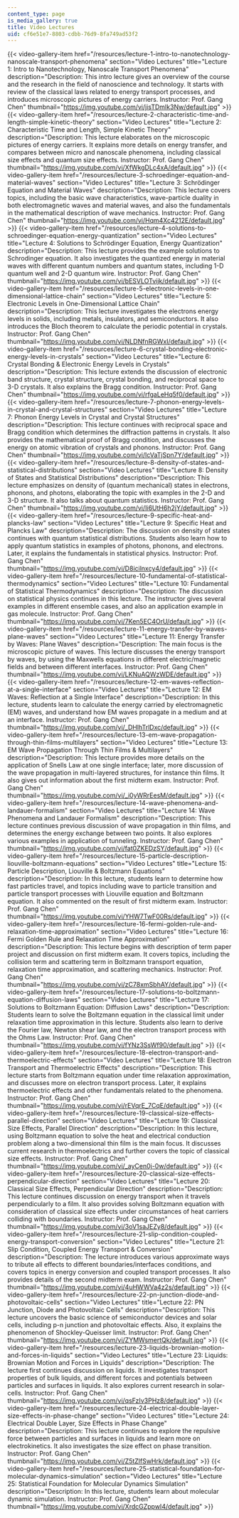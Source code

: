 ```yaml
---
content_type: page
is_media_gallery: true
title: Video Lectures
uid: cf6e51e7-8803-cdbb-76d9-8fa749ad53f2
---
```

{{< video-gallery-item href="/resources/lecture-1-intro-to-nanotechnology-nanoscale-transport-phenomena" section="Video Lectures" title="Lecture 1: Intro to Nanotechnology, Nanoscale Transport Phenomena" description="Description: This intro lecture gives an overview of the course and the research in the field of nanoscience and technology. It starts with review of the classical laws related to energy transport processes, and introduces microscopic pictures of energy carriers. Instructor: Prof. Gang Chen" thumbnail="https://img.youtube.com/vi/jisTDmIk3Nw/default.jpg" >}} {{< video-gallery-item href="/resources/lecture-2-characteristic-time-and-length-simple-kinetic-theory" section="Video Lectures" title="Lecture 2: Characteristic Time and Length, Simple Kinetic Theory" description="Description: This lecture elaborates on the microscopic pictures of energy carriers. It explains more details on energy transfer, and compares between micro and nanoscale phenomena, including classical size effects and quantum size effects. Instructor: Prof. Gang Chen" thumbnail="https://img.youtube.com/vi/XfWkgDLc4xA/default.jpg" >}} {{< video-gallery-item href="/resources/lecture-3-schroedinger-equation-and-material-waves" section="Video Lectures" title="Lecture 3: Schrödinger Equation and Material Waves" description="Description: This lecture covers topics, including the basic wave characteristics, wave-particle duality in both electromagnetic waves and material waves, and also the fundamentals in the mathematical description of wave mechanics. Instructor: Prof. Gang Chen" thumbnail="https://img.youtube.com/vi/Hqm4Xc4212E/default.jpg" >}} {{< video-gallery-item href="/resources/lecture-4-solutions-to-schroedinger-equation-energy-quantization" section="Video Lectures" title="Lecture 4: Solutions to Schrödinger Equation, Energy Quantization" description="Description: This lecture provides the example solutions to Schrodinger equation. It also investigates the quantized energy in material waves with different quantum numbers and quantum states, including 1-D quantum well and 2-D quantum wire. Instructor: Prof. Gang Chen" thumbnail="https://img.youtube.com/vi/bESVLOTvijk/default.jpg" >}} {{< video-gallery-item href="/resources/lecture-5-electronic-levels-in-one-dimensional-lattice-chain" section="Video Lectures" title="Lecture 5: Electronic Levels in One-Dimensional Lattice Chain" description="Description: This lecture investigates the electrons energy levels in solids, including metals, insulators, and semiconductors. It also introduces the Bloch theorem to calculate the periodic potential in crystals. Instructor: Prof. Gang Chen" thumbnail="https://img.youtube.com/vi/NLDNfnRGWxI/default.jpg" >}} {{< video-gallery-item href="/resources/lecture-6-crystal-bonding-electronic-energy-levels-in-crystals" section="Video Lectures" title="Lecture 6: Crystal Bonding & Electronic Energy Levels in Crystals" description="Description: This lecture extends the discussion of electronic band structure, crystal structure, crystal bonding, and reciprocal space to 3-D crystals. It also explains the Bragg condition. Instructor: Prof. Gang Chen" thumbnail="https://img.youtube.com/vi/rfgaLeHq5f0/default.jpg" >}} {{< video-gallery-item href="/resources/lecture-7-phonon-energy-levels-in-crystal-and-crystal-structures" section="Video Lectures" title="Lecture 7: Phonon Energy Levels in Crystal and Crystal Structures" description="Description: This lecture continues with reciprocal space and Bragg condition which determines the diffraction patterns in crystals. It also provides the mathematical proof of Bragg condition, and discusses the energy on atomic vibration of crystals and phonons. Instructor: Prof. Gang Chen" thumbnail="https://img.youtube.com/vi/lcVaTjSpn7Y/default.jpg" >}} {{< video-gallery-item href="/resources/lecture-8-density-of-states-and-statistical-distributions" section="Video Lectures" title="Lecture 8: Density of States and Statistical Distributions" description="Description: This lecture emphasizes on density of (quantum mechanical) states in electrons, phonons, and photons, elaborating the topic with examples in the 2-D and 3-D structure. It also talks about quantum statistics. Instructor: Prof. Gang Chen" thumbnail="https://img.youtube.com/vi/Ii6UtH6h2jY/default.jpg" >}} {{< video-gallery-item href="/resources/lecture-9-specific-heat-and-plancks-law" section="Video Lectures" title="Lecture 9: Specific Heat and Plancks Law" description="Description: The discussion on density of states continues with quantum statistical distributions. Students also learn how to apply quantum statistics in examples of photons, phonons, and electrons. Later, it explains the fundamentals in statistical physics. Instructor: Prof. Gang Chen" thumbnail="https://img.youtube.com/vi/D8icilnxcy4/default.jpg" >}} {{< video-gallery-item href="/resources/lecture-10-fundamental-of-statistical-thermodynamics" section="Video Lectures" title="Lecture 10: Fundamental of Statistical Thermodynamics" description="Description: The discussion on statistical physics continues in this lecture. The instructor gives several examples in different ensemble cases, and also an application example in gas molecule. Instructor: Prof. Gang Chen" thumbnail="https://img.youtube.com/vi/7Ken5EC4OrU/default.jpg" >}} {{< video-gallery-item href="/resources/lecture-11-energy-transfer-by-waves-plane-waves" section="Video Lectures" title="Lecture 11: Energy Transfer by Waves: Plane Waves" description="Description: The main focus is the microscopic picture of waves. This lecture discusses the energy transport by waves, by using the Maxwells equations in different electric/magnetic fields and between different interfaces. Instructor: Prof. Gang Chen" thumbnail="https://img.youtube.com/vi/LKNuAQWzWDE/default.jpg" >}} {{< video-gallery-item href="/resources/lecture-12-em-waves-reflection-at-a-single-interface" section="Video Lectures" title="Lecture 12: EM Waves: Reflection at a Single Interface" description="Description: In this lecture, students learn to calculate the energy carried by electromagnetic (EM) waves, and understand how EM waves propagate in a medium and at an interface. Instructor: Prof. Gang Chen" thumbnail="https://img.youtube.com/vi/_DHlhTrlDxc/default.jpg" >}} {{< video-gallery-item href="/resources/lecture-13-em-wave-propagation-through-thin-films-multilayers" section="Video Lectures" title="Lecture 13: EM Wave Propagation Through Thin Films & Multilayers" description="Description: This lecture provides more details on the application of Snells Law at one single interface; later, more discussion of the wave propagation in multi-layered structures, for instance thin films. It also gives out information about the first midterm exam. Instructor: Prof. Gang Chen" thumbnail="https://img.youtube.com/vi/_i0yWRrEesM/default.jpg" >}} {{< video-gallery-item href="/resources/lecture-14-wave-phenomena-and-landauer-formalism" section="Video Lectures" title="Lecture 14: Wave Phenomena and Landauer Formalism" description="Description: This lecture continues previous discussion of wave propagation in thin films, and determines the energy exchange between two points. It also explores various examples in application of tunneling. Instructor: Prof. Gang Chen" thumbnail="https://img.youtube.com/vi/fat0ZKEDzSY/default.jpg" >}} {{< video-gallery-item href="/resources/lecture-15-particle-description-liouville-boltzmann-equations" section="Video Lectures" title="Lecture 15: Particle Description, Liouville & Boltzmann Equations" description="Description: In this lecture, students learn to determine how fast particles travel, and topics including wave to particle transition and particle transport processes with Liouville equation and Boltzmann equation. It also commented on the result of first midterm exam. Instructor: Prof. Gang Chen" thumbnail="https://img.youtube.com/vi/YHW7TwF00Rs/default.jpg" >}} {{< video-gallery-item href="/resources/lecture-16-fermi-golden-rule-and-relaxation-time-approximation" section="Video Lectures" title="Lecture 16: Fermi Golden Rule and Relaxation Time Approximation" description="Description: This lecture begins with description of term paper project and discussion on first midterm exam. It covers topics, including the collision term and scattering term in Boltzmann transport equation, relaxation time approximation, and scattering mechanics. Instructor: Prof. Gang Chen" thumbnail="https://img.youtube.com/vi/zC78xmSbhAY/default.jpg" >}} {{< video-gallery-item href="/resources/lecture-17-solutions-to-boltzmann-equation-diffusion-laws" section="Video Lectures" title="Lecture 17: Solutions to Boltzmann Equation: Diffusion Laws" description="Description: Students learn to solve the Boltzmann equation in the classical limit under relaxation time approximation in this lecture. Students also learn to derive the Fourier law, Newton shear law, and the electron transport process with the Ohms Law. Instructor: Prof. Gang Chen" thumbnail="https://img.youtube.com/vi/fYNz3SsWf90/default.jpg" >}} {{< video-gallery-item href="/resources/lecture-18-electron-transport-and-thermoelectric-effects" section="Video Lectures" title="Lecture 18: Electron Transport and Thermoelectric Effects" description="Description: This lecture starts from Boltzmann equation under time relaxation approximation, and discusses more on electron transport process. Later, it explains thermoelectric effects and other fundamentals related to the phenomena. Instructor: Prof. Gang Chen" thumbnail="https://img.youtube.com/vi/rEVqrE_7CqE/default.jpg" >}} {{< video-gallery-item href="/resources/lecture-19-classical-size-effects-parallel-direction" section="Video Lectures" title="Lecture 19: Classical Size Effects, Parallel Direction" description="Description: In this lecture, using Boltzmann equation to solve the heat and electrical conduction problem along a two-dimensional thin film is the main focus. It discusses current research in thermoelectrics and further covers the topic of classical size effects. Instructor: Prof. Gang Chen" thumbnail="https://img.youtube.com/vi/_ayCen0j-0w/default.jpg" >}} {{< video-gallery-item href="/resources/lecture-20-classical-size-effects-perpendicular-direction" section="Video Lectures" title="Lecture 20: Classical Size Effects, Perpendicular Direction" description="Description: This lecture continues discussion on energy transport when it travels perpendicularly to a film. It also provides solving Boltzmann equation with consideration of classical size effects under circumstances of heat carriers colliding with boundaries. Instructor: Prof. Gang Chen" thumbnail="https://img.youtube.com/vi/3oV1saJEZy8/default.jpg" >}} {{< video-gallery-item href="/resources/lecture-21-slip-condition-coupled-energy-transport-conversion" section="Video Lectures" title="Lecture 21: Slip Condition, Coupled Energy Transport & Conversion" description="Description: The lecture introduces various approximate ways to tribute all effects to different boundaries/interfaces conditions, and covers topics in energy conversion and coupled transport processes. It also provides details of the second midterm exam. Instructor: Prof. Gang Chen" thumbnail="https://img.youtube.com/vi/4uHWWVa4z2s/default.jpg" >}} {{< video-gallery-item href="/resources/lecture-22-pn-junction-diode-and-photovoltaic-cells" section="Video Lectures" title="Lecture 22: PN Junction, Diode and Photovoltaic Cells" description="Description: This lecture uncovers the basic science of semiconductor devices and solar cells, including p-n junction and photovoltaic effects. Also, it explains the phenomenon of Shockley-Queisser limit. Instructor: Prof. Gang Chen" thumbnail="https://img.youtube.com/vi/ZYMWsmertQk/default.jpg" >}} {{< video-gallery-item href="/resources/lecture-23-liquids-brownian-motion-and-forces-in-liquids" section="Video Lectures" title="Lecture 23: Liquids: Brownian Motion and Forces in Liquids" description="Description: The lecture first continues discussion on liquids. It investigates transport properties of bulk liquids, and different forces and potentials between particles and surfaces in liquids. It also explores current research in solar-cells. Instructor: Prof. Gang Chen" thumbnail="https://img.youtube.com/vi/qsFzIv3PHz8/default.jpg" >}} {{< video-gallery-item href="/resources/lecture-24-electrical-double-layer-size-effects-in-phase-change" section="Video Lectures" title="Lecture 24: Electrical Double Layer, Size Effects in Phase Change" description="Description: This lecture continues to explore the repulsive force between particles and surfaces in liquids and learn more on electrokinetics. It also investigates the size effect on phase transition. Instructor: Prof. Gang Chen" thumbnail="https://img.youtube.com/vi/Z5tZlfSwHrk/default.jpg" >}} {{< video-gallery-item href="/resources/lecture-25-statistical-foundation-for-molecular-dynamics-simulation" section="Video Lectures" title="Lecture 25: Statistical Foundation for Molecular Dynamics Simulation" description="Description: In this lecture, students learn about molecular dynamic simulation. Instructor: Prof. Gang Chen" thumbnail="https://img.youtube.com/vi/XrdcGZppwI4/default.jpg" >}}